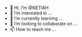 - 👋 Hi, I’m @NETIAH
- 👀 I’m interested in ...
- 🌱 I’m currently learning ...
- 💞️ I’m looking to collaborate on ...
- 📫 How to reach me ...

<!---
NETIAH/NETIAH is a ✨ special ✨ repository because its `README.md` (this file) appears on your GitHub profile.
You can click the Preview link to take a look at your changes.
--->
